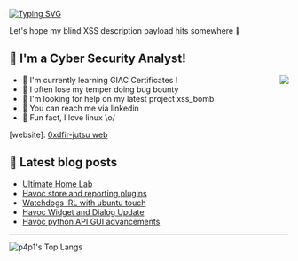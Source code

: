 [![Typing SVG](https://readme-typing-svg.herokuapp.com?font=Hack&color=%239315B7&lines=What's+up!+I'm+0xdfir+-+jutsu)](https://git.io/typing-svg)


Let's hope my blind XSS description payload hits somewhere :penguin:

## :name_badge: I'm a Cyber Security Analyst!
<img align="right" src="https://c.tenor.com/OKO48giZVgwAAAAC/school-superbad.gif" />

- :peach: I'm currently learning GIAC Certificates !
- :tangerine: I often lose my temper doing bug bounty
- :tomato: I'm looking for help on my latest project xss_bomb
- :watermelon: You can reach me via linkedin
- :meat_on_bone: Fun fact, I love linux \o/

[website]: [0xdfir-jutsu web](https://0xdfir-jutsu.github.io/)

## :notebook: Latest blog posts
<!-- BLOG-POST-LIST:START -->
- [Ultimate Home Lab](https://leosmith.wtf/blog/ultimate-home-lab.html)
- [Havoc store and reporting plugins](https://leosmith.wtf/blog/havoc-store-template.html)
- [Watchdogs IRL with ubuntu touch](https://leosmith.wtf/blog/ubuntu-touch.html)
- [Havoc Widget and Dialog Update](https://leosmith.wtf/blog/havoc-again.html)
- [Havoc python API GUI advancements](https://leosmith.wtf/blog/havoc-gui-advancements.html)
<!-- BLOG-POST-LIST:END -->

---
<!--
[![p4p1's tryhackme stats](https://raw.githubusercontent.com/p4p1/p4p1/master/assets/thm_propic.png)][tryhackme]
[![p4p1's hackthebox stats](http://www.hackthebox.eu/badge/image/311399)][hackthebox]
-->

![p4p1's Top Langs](https://github-readme-stats.vercel.app/api/top-langs/?username=0xdfir-jutsu&show_icons=true&theme=synthwave&card_width=750)

<!--START_SECTION:badges-->
<!--END_SECTION:badges-->


